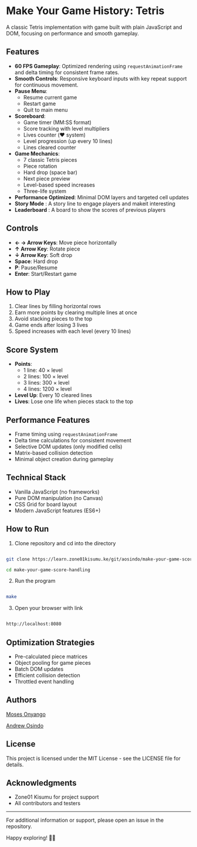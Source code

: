 # Make Your Game History: Tetris

A classic Tetris implementation with game built with plain JavaScript and DOM, focusing on performance and smooth gameplay.

## Features

- **60 FPS Gameplay**: Optimized rendering using `requestAnimationFrame` and delta timing for consistent frame rates.
- **Smooth Controls**: Responsive keyboard inputs with key repeat support for continuous movement.
- **Pause Menu**:
  - Resume current game
  - Restart game
  - Quit to main menu
- **Scoreboard**:
  - Game timer (MM:SS format)
  - Score tracking with level multipliers
  - Lives counter (❤️ system)
  - Level progression (up every 10 lines)
  - Lines cleared counter
- **Game Mechanics**:
  - 7 classic Tetris pieces
  - Piece rotation
  - Hard drop (space bar)
  - Next piece preview
  - Level-based speed increases
  - Three-life system
- **Performance Optimized**: Minimal DOM layers and targeted cell updates
- **Story Mode** : A story line to engage players and makeit interesting
- **Leaderboard** : A board to show the scores of previous players

## Controls

- **← → Arrow Keys**: Move piece horizontally
- **↑ Arrow Key**: Rotate piece
- **↓ Arrow Key**: Soft drop
- **Space**: Hard drop
- **P**: Pause/Resume
- **Enter**: Start/Restart game

## How to Play

1. Clear lines by filling horizontal rows
2. Earn more points by clearing multiple lines at once
3. Avoid stacking pieces to the top
4. Game ends after losing 3 lives
5. Speed increases with each level (every 10 lines)

## Score System

- **Points**:
  - 1 line: 40 × level
  - 2 lines: 100 × level
  - 3 lines: 300 × level
  - 4 lines: 1200 × level
- **Level Up**: Every 10 cleared lines
- **Lives**: Lose one life when pieces stack to the top

## Performance Features

- Frame timing using `requestAnimationFrame`
- Delta time calculations for consistent movement
- Selective DOM updates (only modified cells)
- Matrix-based collision detection
- Minimal object creation during gameplay

## Technical Stack

- Vanilla JavaScript (no frameworks)
- Pure DOM manipulation (no Canvas)
- CSS Grid for board layout
- Modern JavaScript features (ES6+)

## How to Run

1. Clone repository and cd into the directory

```bash

git clone https://learn.zone01kisumu.ke/git/aosindo/make-your-game-score-handling.git

cd make-your-game-score-handling

```

2. Run the program

```bash

make

```

3. Open your browser with link

```bash

http://localhost:8080

```


## Optimization Strategies

- Pre-calculated piece matrices
- Object pooling for game pieces
- Batch DOM updates
- Efficient collision detection
- Throttled event handling

## Authors

[Moses Onyango](https://github.com/moseeh)

[Andrew Osindo](https://github.com/andyosyndoh)


## License
This project is licensed under the MIT License - see the LICENSE file for details.

## Acknowledgments
- Zone01 Kisumu for project support
- All contributors and testers

---
For additional information or support, please open an issue in the repository.

Happy exploring! 🎸✨